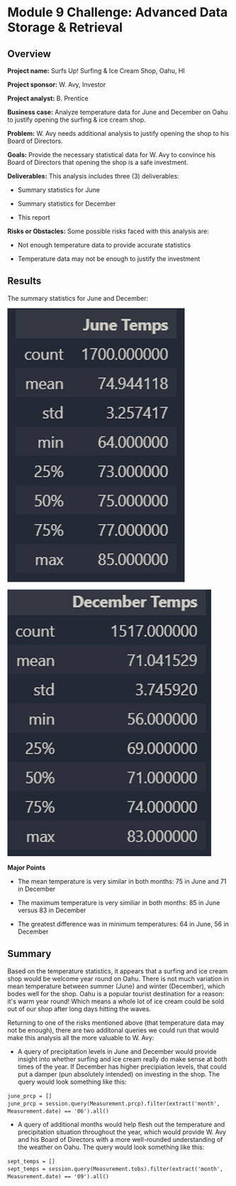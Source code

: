 # Module 9 Challenge: Advanced Data Storage & Retrieval

## Overview

**Project name:** Surfs Up! Surfing & Ice Cream Shop, Oahu, HI

**Project sponsor:** W. Avy, Investor

**Project analyst:** B. Prentice

**Business case:** Analyze temperature data for June and December on Oahu to justify opening the surfing & ice cream shop.

**Problem:** W. Avy needs additional analysis to justify opening the shop to his Board of Directors.

**Goals:** Provide the necessary statistical data for W. Avy to convince his Board of Directors that opening the shop is a safe investment.

**Deliverables:** This analysis includes three (3) deliverables:

* Summary statistics for June

* Summary statistics for December

* This report

**Risks or Obstacles:** Some possible risks faced with this analysis are:

* Not enough temperature data to provide accurate statistics

* Temperature data may not be enough to justify the investment

## Results

The summary statistics for June and December:

![June Temperature Statistics](challenge/june_temp_stats.png)

![December Temperature Statistics](challenge/dec_temp_stats.png)

**Major Points**

* The mean temperature is very similar in both months: 75 in June and 71 in December

* The maximum temperature is very similiar in both months: 85 in June versus 83 in December

* The greatest difference was in minimum temperatures: 64 in June, 56 in December

## Summary

Based on the temperature statistics, it appears that a surfing and ice cream shop would be welcome year round on Oahu. There is not much variation in mean temperature between summer (June) and winter (December), which bodes well for the shop. Oahu is a popular tourist destination for a reason: it's warm year round! Which means a whole lot of ice cream could be sold out of our shop after long days hitting the waves.

Returning to one of the risks mentioned above (that temperature data may not be enough), there are two additonal queries we could run that would make this analysis all the more valuable to W. Avy:

* A query of precipitation levels in June and December would provide insight into whether surfing and ice cream really do make sense at both times of the year. If December has higher precipiation levels, that could put a damper (pun absolutely intended) on investing in the shop. The query would look something like this:

`june_prcp = []`  
`june_prcp = session.query(Measurement.prcp).filter(extract('month', Measurement.date) == '06').all()`

* A query of additional months would help flesh out the temperature and precipitation situation throughout the year, which would provide W. Avy and his Board of Directors with a more well-rounded understanding of the weather on Oahu. The query would look something like this:

`sept_temps = []`  
`sept_temps = session.query(Measurement.tobs).filter(extract('month', Measurement.date) == '09').all()`
